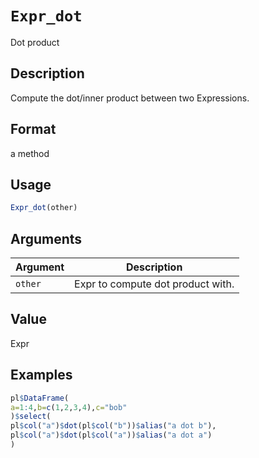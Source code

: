 # `Expr_dot`

Dot product


## Description

Compute the dot/inner product between two Expressions.


## Format

a method


## Usage

```r
Expr_dot(other)
```


## Arguments

Argument      |Description
------------- |----------------
`other`     |     Expr to compute dot product with.


## Value

Expr


## Examples

```r
pl$DataFrame(
a=1:4,b=c(1,2,3,4),c="bob"
)$select(
pl$col("a")$dot(pl$col("b"))$alias("a dot b"),
pl$col("a")$dot(pl$col("a"))$alias("a dot a")
)
```


